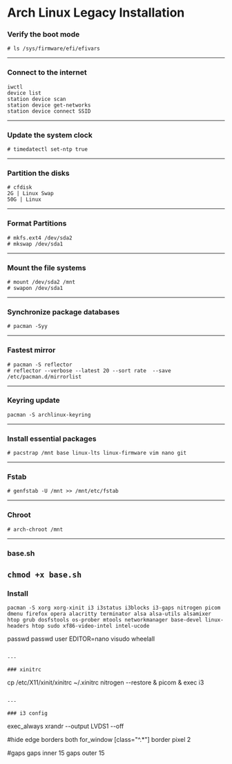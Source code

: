 # Arch Linux Legacy Installation

### Verify the boot mode
`# ls /sys/firmware/efi/efivars`

---

### Connect to the internet
```
iwctl
device list
station device scan
station device get-networks
station device connect SSID
```

---

### Update the system clock
`# timedatectl set-ntp true`

---

### Partition the disks
```
# cfdisk
2G | Linux Swap
50G | Linux
````

---

### Format Partitions
```
# mkfs.ext4 /dev/sda2
# mkswap /dev/sda1
```
---

### Mount the file systems
```
# mount /dev/sda2 /mnt
# swapon /dev/sda1
```
---

### Synchronize package databases
`# pacman -Syy`

---

### Fastest mirror
```
# pacman -S reflector
# reflector --verbose --latest 20 --sort rate  --save /etc/pacman.d/mirrorlist 
```

---

### Keyring update
`pacman -S archlinux-keyring`

---

### Install essential packages
`# pacstrap /mnt base linux-lts linux-firmware vim nano git`

---

### Fstab
`# genfstab -U /mnt >> /mnt/etc/fstab`

---

### Chroot
`# arch-chroot /mnt`

---

### base.sh
`chmod +x base.sh`
---

### Install
`pacman -S xorg xorg-xinit i3 i3status i3blocks i3-gaps nitrogen picom dmenu firefox opera alacritty terminator alsa alsa-utils alsamixer htop grub dosfstools os-prober mtools networkmanager base-devel linux-headers htop sudo xf86-video-intel intel-ucode
`

passwd
passwd user
EDITOR=nano visudo
wheelall
```

---

### xinitrc 
```
cp /etc/X11/xinit/xinitrc ~/.xinitrc
nitrogen --restore &
picom & 
exec i3
```

---

### i3 config
```
exec_always xrandr --output LVDS1 --off

#hide edge borders both
for_window [class="^.*"] border pixel 2

#gaps
gaps inner 15
gaps outer 15

